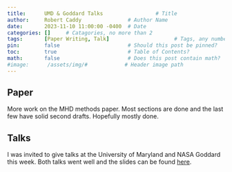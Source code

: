 ```yaml
---
title:      UMD & Goddard Talks                 # Title
author:     Robert Caddy               # Author Name
date:       2023-11-10 11:00:00 -0400  # Date
categories: []     # Catagories, no more than 2
tags:       [Paper Writing, Talk]                     # Tags, any number
pin:        false                      # Should this post be pinned?
toc:        true                       # Table of Contents?
math:       false                      # Does this post contain math?
#image:      /assets/img/#            # Header image path
---
```


## Paper

More work on the MHD methods paper. Most sections are done and the last few have solid second drafts. Hopefully mostly done.

## Talks

I was invited to give talks at the University of Maryland and NASA Goddard this week. Both talks went well and the slides can be found [here](https://github.com/bcaddy/JSI_Workshop_Talk_2023/tree/main).